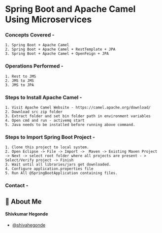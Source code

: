 
# Spring Boot and Apache Camel Using Microservices

### Concepts Covered - 
    
    1. Spring Boot + Apache Camel
    2. Spring Boot + Apache Camel + RestTemplate + JPA
    3. Spring Boot + Apache Camel + OpenFeign + JPA

### Operations Performed - 

    1. Rest to JMS
    2. JMS to JMS
    3. JMS to JPA

### Steps to Install Apache Camel - 

    1. Visit Apache Camel Website - https://camel.apache.org/download/ 
    2. Download src zip folder
    3. Extract folder and set bin folder path in environment variables
    4. Open cmd and run - activemq start 
    5. Java needs to be installed before running above command.
    
### Steps to Import Spring Boot Project - 

    1. Clone this project to local system.
    2. Open Eclipse -> File -> Import ->  Maven -> Existing Maven Project -> Next -> select root folder where all projects are present - > Select/Verify project -> Finish
    3. Wait until all libraries/jars get downloaded.
    4. Configure application.properties file
    5. Run All @SpringBootApplication containing files.


### Contact - 



## 🚀 About Me
#### Shivkumar Hegonde

- [@shivahegonde](https://www.github.com/shivahegonde)
